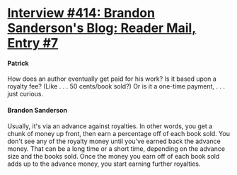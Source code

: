 # [Interview #414: Brandon Sanderson's Blog: Reader Mail, Entry #7](https://www.theoryland.com/intvmain.php?i=414#7)

#### Patrick

How does an author eventually get paid for his work? Is it based upon a royalty fee? (Like . . . 50 cents/book sold?) Or is it a one-time payment, . . . just curious.

#### Brandon Sanderson

Usually, it's via an advance against royalties. In other words, you get a chunk of money up front, then earn a percentage off of each book sold. You don't see any of the royalty money until you've earned back the advance money. That can be a long time or a short time, depending on the advance size and the books sold. Once the money you earn off of each book sold adds up to the advance money, you start earning further royalties.

